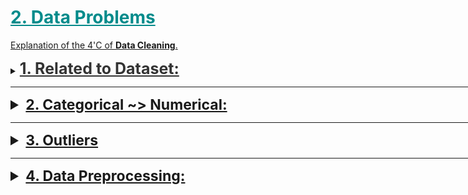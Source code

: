 <h1 style='color:darkcyan;text-decoration:underline'>2. Data Problems</h1>


<div style='width:1000px;margin:auto'>

<p><a href="file:///media/mosaab/Volume/Personal/Development/Courses%20Docs/Data%20Science/0_%20A%20Data%20Science%20Framework%20to%20achieve%2099%20Accuracy/a-data-science-framework-to-achieve-99-accuracy.html#3.21-The-4-C's-of-Data-Cleaning:-Correcting,-Completing,-Creating,-and-Converting">Explanation of the 4'C of <b>Data Cleaning</b>.</a> </p>
 
 
<details><summary><span style='color:#333;font-size:25px;font-weight:bold;text-decoration:underline'>1. Related to Dataset:</span></summary>
<p>
<details><summary><b>1. Imbalanced Data set:</b></summary>
<p>
<ul>
<li><p><a href="file:///media/mosaab/Volume/Personal/Development/Courses%20Docs/Applied%20ML%20Course/0_Code/11_Classification%20Algorithms%20in%20Real-World%20problems/1_Dealing%20with%20Imbalanced%20Datasets.html"><span style='color:#333333'><b>1. Imbalanced Data set:</b></span></a> </p></li>
<li><p><a href="https://imbalanced-learn.org/en/stable/over_sampling.html"><span style='color:#333333'><b>2. Another way</b> (better)</span></a> </p></li>
</ul>
</p>
</details><details><summary><b>2. Large Dataset:</b></summary>
<p>
<details><summary>Using <b>Chunksize</b> in pd.read_csv()</summary>
<p>
~~~python
df = pd.read_csv('/kaggle/input/train.csv', chunksize=1000)
~~~
</p>
</details>
<details><summary>From<b>CSV</b> To <b>HDF5</b></summary>
<p>
<ul>
<li><a href="https://stackoverflow.com/questions/27203161/convert-large-csv-to-hdf5"><b>After reading csv</b></a> </li>
<li><a href="file:///media/mosaab/Volume/Personal/Development/Courses%20Docs/Kaggle's%20Notebooks/7_From%20Large%20CSV%20to%20small%20HDF5/__notebook__.html"><b>When we can't read the csv</b></a> </li>
</ul>
</p>
</details>
<details><summary>From<b>CSV</b> To <b>npz</b></summary>
<p>
<ul>
<li><a href="https://docs.scipy.org/doc/numpy/reference/generated/numpy.savez_compressed.html#numpy.savez_compressed"><b>np.savez_compressed</b></a> </li>
</ul>
</p>
</details>

<details><summary>From<b>CSV</b> To <b>pyarray</b></summary>
<p>
<ul>
<li><a href="https://github.com/Far0n/kaggletils/blob/7819a26973a25990f479e7b7f01f40de31a64b34/kaggletils/utils/data.py#L20"><b>Credits [Github]</b></a> </li>
</ul>
~~~python
def csv_to_pyarray(csv_in, file_out=None, array_name=None, enquote_elements=True, header=None, wrap=50):
    csv_filename, csv_file_extension = os.path.splitext(csv_in)
    csv_basename = ntpath.basename(csv_in).replace(csv_file_extension, '')
    file_out = file_out or csv_in.replace(csv_file_extension, '.py')
    array_name = array_name or csv_basename

    data = np.array(pd.read_csv(csv_in, header=header)).ravel()
    pyarray = '{0} = ['.format(array_name)
    length = 0
    for i, x in enumerate(data):
        length += len(str(x))
        if length > wrap:
            pyarray = "{0}{1}".format(pyarray, '\n')
            length = 0
        pyarray = "{0}'{1}', ".format(pyarray, x) if enquote_elements else "{0}{1}, ".format(pyarray, x)

    pyarray = '{0}]'.format(pyarray.rstrip()[:-1])
    with open(file_out, "w") as text_file:
        text_file.write("{0}".format(pyarray))
~~~
</p>
</details>

<details><summary><b>Reduced size of dataset</b></summary>
<p>
~~~python
from tqdm import tqdm_notebook

def reduce_mem_usage(df):
    start_mem = df.memory_usage().sum() / 1024<b>3
    print('~> Memory usage of dataframe is {:.3f} GB'.format(start_mem))

    for col in tqdm_notebook(df.columns):
        col_type = df[col].dtype
        if col_type != object:
                c_min = df[col].min()
                c_max = df[col].max()
                if str(col_type)[:3] == 'int':
                    if c_min > np.iinfo(np.int8).min and c_max < np.iinfo(np.int8).max:
                        df[col] = df[col].astype(np.int8)
                    elif c_min > np.iinfo(np.uint8).min and c_max < np.iinfo(np.uint8).max:
                        df[col] = df[col].astype(np.uint8)
                    elif c_min > np.iinfo(np.int16).min and c_max < np.iinfo(np.int16).max:
                        df[col] = df[col].astype(np.int16)
                    elif c_min > np.iinfo(np.uint16).min and c_max < np.iinfo(np.uint16).max:
                        df[col] = df[col].astype(np.uint16)
                    elif c_min > np.iinfo(np.int32).min and c_max < np.iinfo(np.int32).max:
                        df[col] = df[col].astype(np.int32)
                    elif c_min > np.iinfo(np.uint32).min and c_max < np.iinfo(np.uint32).max:
                        df[col] = df[col].astype(np.uint32)                    
                    elif c_min > np.iinfo(np.int64).min and c_max < np.iinfo(np.int64).max:
                        df[col] = df[col].astype(np.int64)
                    elif c_min > np.iinfo(np.uint64).min and c_max < np.iinfo(np.uint64).max:
                        df[col] = df[col].astype(np.uint64)
                else:
                    if c_min > np.finfo(np.float16).min and c_max < np.finfo(np.float16).max:
                        df[col] = df[col].astype(np.float16)
                    elif c_min > np.finfo(np.float32).min and c_max < np.finfo(np.float32).max:
                        df[col] = df[col].astype(np.float32)
                    else:
                        df[col] = df[col].astype(np.float64)
        ## Comment this if you have NaN value in this column.
        # else:
            # df[col] = df[col].astype('category')

    end_mem = df.memory_usage().sum() / 1024<b>3
    print('~> Memory usage after optimization is: {:.3f} GB'.format(end_mem))
    print('~> Decreased by {:.1f}%'.format(100 * (start_mem - end_mem) / start_mem))
    print('---'*20)
    return df
~~~
</p>
</details>
</p>
</details>
</p>
</details>

<hr>

<details><summary style='font-size:23px;text-decoration:underline'><b>2. Categorical ~> Numerical:</b></summary>
<p>

<details><summary> <b>1. Response Coding</b> </summary>
<p>
~~~python
## Note: Modify [X_train] to fit your code
## NOTE: Modify the dataframe at the end.
def ResponseCoding(train_df, feature, target, alpha=10):
    feature_count = train_df[feature].value_counts()
    n_classes     = train_df[target].nunique()
    feature_dict  = dict()

    # Compute the Response Coding / Mean Replacement.
    for i, denominator in feature_count.items():
        vec = []
        for k in range(0, n_classes):
            nominator         = len(train_df.loc[(train_df[target]==k) & (train_df[feature]==i)])
            laplace_smoothing = (nominator + alpha)/(denominator+(n_classes*alpha))
            vec.append(laplace_smoothing)
        feature_dict[i] = vec
    return feature_dict, feature_count, n_classes


def assignResponseCoding(df, col_id, feature, feature_dict, feature_count, n_classes):
    feature_final = [[] for i in range(n_classes)]
    for idx, row in df.iterrows():
        for i in range(n_classes):
            if row[feature] in dict(feature_count).keys():
                feature_final[i].append(feature_dict[row[feature]][i])
            else:
                feature_final[i].append(1/n_classes)

    return pd.DataFrame({str(col_id): df[col_id],
                         str(feature)+'_responseCoding_0': feature_final[0],
                         str(feature)+'_responseCoding_1': feature_final[1]})
~~~
~~~python
def add_df(df, df_encoding):
    return df.merge(df_encoding, on='id', how='left')
~~~
~~~python
## Response Coding for [Train] & [Test] dataset
# Note: Specify the features here below to be encoded.
features = ['nom_5', 'nom_6', 'nom_7', 'nom_8', 'nom_9']
nom_responseCoding_train = pd.DataFrame({'id': train.id})
nom_responseCoding_test = pd.DataFrame({'id': test.id})

for col in features:
    print(f'~> ResponseCoding for {bg(col+str("..."), "s", "green")}')
    feature_dict, feature_count, n_classes = ResponseCoding(train, 'nom_5', 'target')
   
    print(f'- Assigning {bg("Train", "s")}')
    temp_train = assignResponseCoding(train, 'id', col, feature_dict, feature_count, n_classes)
    nom_responseCoding_train = add_df(nom_responseCoding_train, temp_train)
    
    print(f'- Assigning {bg("Test", "s")}')
    temp_test = assignResponseCoding(test, 'id', col, feature_dict, feature_count, n_classes)
    nom_responseCoding_test = add_df(nom_responseCoding_test, temp_test)
~~~
</p>
</details>

<details><summary><b>2.1 One-Hot Encoding (Nominal)</b> </summary>
<p>
~~~

from sklearn.preprocessing import LabelEncoder
le = LabelEncoder()
for col in df_copy.columns:
    df_copy[col] = le.fit_transform(df_copy[col])
~~~ 
</p>
</details>


<details><summary><b>2.2 One-Hot Encoding (Ordinal)</b></summary>
<p style="margin: 0">
<p><a href="https://www.kaggle.com/jemseow/machine-learning-to-predict-app-ratings">See <b>Code</b> in Kaggle</a> </p>

~~~python
#Cleaning of content rating classification
RatingL = df['Content Rating'].unique()
RatingDict = {}

for i in range(len(RatingL)):
    RatingDict[RatingL[i]] = i
   
df['Content Rating'] = df['Content Rating'].map(RatingDict).astype(int)
~~~
</p>
</details>



<details><summary><b>2.3 Dummy</b> Variables</summary>
<p style="margin: 0">
<p><a href="file:///media/mosaab/Volume/Personal/Development/Courses%20Docs/Data%20Science/11_Decision%20Tree,%20Random%20Forest/2_Decision%20Trees%20and%20Random%20Forest%20Project-Mosaab.html#Get-Dummy-Variable">Dummy Variable in Action</a> </p>

~~~python
# Always remove one column of the dummy variables.
cat_feats = ['Categorical Column name']

final_data = pd.get_dummies(whole_dataset, columns=cat_feats, drop_first=True)
~~~

~~~python
# Select all the categorical variables then get the dummy variables out of them
cat_vars = df.select_dtypes(include=['object']).copy().columns
for var in cat_vars:
	# For each cat add dummy var, drop original column
	df = pd.concat([df.drop(var, axis=1), pd.get_dummies(df[var], prefix=var, prefix_sep='_', drop_first=True, dummy_na=dummy_na)], axis=1)
~~~

<h4>We can make the dummy variables sparse in order to make it fit into memory, then convert it back to form which suitable for models to handle.</h4>
<h4>Note: (.sparse.to_coo().tocsr()) is responsible to make it suitable for models to handle.</h4>
~~~python
X_comb_onehot = pd.get_dummies(pd.concat([X_train, X_test]), sparse=True, columns=X_train.columns)
X_train_sparse = X_comb_onehot.loc[y_train.index].sparse.to_coo().tocsr()
X_test_sparse = X_comb_onehot.drop(index=y_train.index).sparse.to_coo().tocsr()

lr_params = dict(solver="lbfgs", C=0.2, max_iter=5000, random_state=0)
models = [LogisticRegression(**lr_params).fit(X_train_sparse[t], y_train[t])
          for t, _ in KFold(5, random_state=0).split(X_train_sparse)]
~~~
</p>
</details>

<details><summary>From <b>One-Hot Encoding</b> To <b>Ordinal</b></summary>
<p>
~~~
ind['inst'] = np.argmax(np.array(ind[[c for c in ind if c.startswith('instl')]]), axis = 1)
~~~ 
</p>
</details>

<details><summary><b>3. Label Encoder</b></summary>
<p style="margin: 0">
~~~python
df[col] = df[col].factorize()[0]
~~~
~~~python
# Create a label encoder object
le = LabelEncoder()
le_count = 0

# Iterate through the columns
for col in app_train:
    if app_train[col].dtype == 'object':
        # If 2 or fewer unique categories
        if len(list(app_train[col].unique())) <= 2:
            # Train on the training data
            le.fit(app_train[col])
            # Transform both training and testing data
            app_train[col] = le.transform(app_train[col])
            app_test[col] = le.transform(app_test[col])
            
            # Keep track of how many columns were label encoded
            le_count += 1
            
print('%d columns were label encoded.' % le_count)
~~~
<h4> 2. A Better Version</h4>
~~~python
from tqdm import tqdm_notebook

cat_columns = [col for col in train.columns if col not in ['id', 'target', 'dataset_type']]
for col in tqdm_notebook(cat_columns):
    le = LabelEncoder()
    le.fit(list(train[col].astype(str).values) + list(test[col].astype(str).values))
    train[col] = le.transform(list(train[col].astype(str).values))
    test[col] = le.transform(list(test[col].astype(str).values))   
~~~
</p>
</details>

<details><summary> <b>4. Thermometer Encoding [Ordinal]</b></summary>
<p>
<p><a href="https://www.kaggle.com/superant/oh-my-cat"><b>Credits</b></a> </p>
<h4>Note:</h4>
<p class='alert alert-info'>&nbsp;&nbsp;&nbsp;&nbsp;You can encode ordinal data using the thermometer trick. If there are 𝑁 possible values for the variable, then you map each value to a 𝑁-vector, where you put a 1 in the position that matches the value of the variable and all subsequent position.
<br><br>
&nbsp;&nbsp;&nbsp;&nbsp;For instance: first place ↦(1,1,1), second place ↦(0,1,1), third place ↦(0,0,1).</p>

<h4>1. Build the Class.</h4>
~~~python
from sklearn.base import TransformerMixin
from itertools import repeat
import scipy


class ThermometerEncoder(TransformerMixin):
    """
    Assumes all values are known at fit
    """
    def __init__(self, sort_key=None):
        self.sort_key = sort_key
        self.value_map_ = None
    
    def fit(self, X, y=None):
        self.value_map_ = {val: i for i, val in enumerate(sorted(X.unique(), key=self.sort_key))}
        return self
    
    def transform(self, X, y=None):
        values = X.map(self.value_map_)
        
        possible_values = sorted(self.value_map_.values())
        
        idx1 = []
        idx2 = []
        
        all_indices = np.arange(len(X))
        
        for idx, val in enumerate(possible_values[:-1]):
            new_idxs = all_indices[values > val]
            idx1.extend(new_idxs)
            idx2.extend(repeat(idx, len(new_idxs)))
            
        result = scipy.sparse.coo_matrix(([1] * len(idx1), (idx1, idx2)), shape=(len(X), len(possible_values)), dtype="int8")
            
        return result
~~~

<h4>2. How to use</h4>
~~~python
thermos=[]
for col in ["ord_1", "ord_2", "ord_3", "ord_4", "ord_5a", "day", "month"]:
    if col=="ord_1":
        sort_key=['Novice', 'Contributor', 'Expert', 'Master', 'Grandmaster'].index
    elif col=="ord_2":
        sort_key=['Freezing', 'Cold', 'Warm', 'Hot', 'Boiling Hot', 'Lava Hot'].index
    elif col in ["ord_3", "ord_4", "ord_5a"]:
        sort_key=str
    elif col in ["day", "month"]:
        sort_key=int
    else:
        raise ValueError(col)
    
    enc=ThermometerEncoder(sort_key=sort_key)
    thermos.append(enc.fit_transform(X[col]))
~~~

~~~python
# convert all coo_matrix to csr matrix in order to make the models be able to train
ohc=scipy.sparse.hstack([ohc1] + thermos).tocsr()
~~~

<h4>3. Another trial: Returns dataframe</h4>
<p><a href="https://stackoverflow.com/questions/49080613/numpy-thermometer-encoding/49081131#49081131"><b>Credits</b></a> </p>
~~~python
def ThemometerEncoder(df, ord_cols):
    enc_cols = []
    df_enc   = pd.DataFrame()

    for col in tqdm(ord_cols):
        enc_cols = []

        # Thermometer Encoder Step ~> 5 == [1, 1, 1, 1, 1, 0, 0, 0]
        result = ((sorted(df[col].unique()) < np.array(df[col])\
                               .reshape(-1, 1))\
                               .astype('int8'))

        for val in sorted(df[col].unique()):
            enc_cols.append(f'thermo_{col}_{val}')

        df_enc = pd.concat([df_enc, 
                            pd.DataFrame(result, columns=enc_cols)],
                            axis=1)
    return df_enc
~~~
</p>
</details>

<details><summary> <b>5. Feature Hashing</b></summary>
<p>
<h4> Using FeatureHasher (Multiple Columns)</h4>
~~~python
from sklearn.feature_extraction import FeatureHasher

X_train_hash=X.copy()
for c in X.columns:
    X_train_hash[c]=X[c].astype('str')
    
hashing=FeatureHasher(input_type='string')
train=hashing.transform(X_train_hash.values)

print('train data set has got {} rows and {} columns'.format(train.shape[0],train.shape[1]))
<h4><h4># Result <h4><h4><h4>
train data set has got 300000 rows and 1048576 columns
~~~

<h4> Using Hash Function (One Column)</h4>
~~~python
for col in high_card_feats:
    enc_nom_1 = train[col].value_counts(normalize=True)
    train[f'freq_{col}'] = train[col].apply(lambda x: enc_nom_1[x])
~~~
</p>
</details>


<details><summary> <b>6. Encoding with dataset statistics</b></summary>
<p>
~~~python
## The easiest way to do it is replace every category with the number of times that we saw it in the dataset. 

X_train_stat=X.copy()
for c in X_train_stat.columns:
    if(X_train_stat[c].dtype=='object'):
        X_train_stat[c]=X_train_stat[c].astype('category')
        counts=X_train_stat[c].value_counts()
        counts=counts.sort_index()
        counts=counts.fillna(0)
        counts += np.random.rand(len(counts))/1000
        X_train_stat[c].cat.categories=counts
~~~
</p>
</details>


<details><summary> <b>7. Encoding Cyclic Features (Day, Month, ...)</b></summary>
<p>
~~~python
X_train_cyclic=X.copy()
columns=['day','month']
for col in columns:
    X_train_cyclic[col+'_sin']=np.sin((2*np.pi*X_train_cyclic[col])/max(X_train_cyclic[col]))
    X_train_cyclic[col+'_cos']=np.cos((2*np.pi*X_train_cyclic[col])/max(X_train_cyclic[col]))
X_train_cyclic=X_train_cyclic.drop(columns,axis=1)
~~~
</p>
</details>

<details><summary> <b>8. Target</b> Encoding</summary>
<p>
<ul>
<li><p><a href="file:///media/mosaab/Volume/Personal/Development/Courses%20Docs/How%20to%20win%20a%20Data%20Science%20Competition/Week%203/mean_encoding_week_3.html#Mean-encodings-without-regularization"><b>1. Mean Encoding Without Regularization</b></a> </p></li>

<li><p><a href="file:///media/mosaab/Volume/Personal/Development/Courses%20Docs/How%20to%20win%20a%20Data%20Science%20Competition/Week%203/mean_encoding_week_3.html#1.-KFold-scheme"><b>2. Using KFold Scheme</b></a> </p></li>

<li><p><a href="file:///media/mosaab/Volume/Personal/Development/Courses%20Docs/How%20to%20win%20a%20Data%20Science%20Competition/Week%203/mean_encoding_week_3.html#2.-Leave-one-out-scheme"><b>3. Leave-One-Out Scheme</b></a> </p></li>

<li><p><a href="file:///media/mosaab/Volume/Personal/Development/Courses%20Docs/How%20to%20win%20a%20Data%20Science%20Competition/Week%203/mean_encoding_week_3.html#3.-Smoothing"><b>4. With Smoothing</b></a> </p></li>

<li><p><p><a href="file:///media/mosaab/Volume/Personal/Development/Courses%20Docs/How%20to%20win%20a%20Data%20Science%20Competition/Week%203/mean_encoding_week_3.html#4.-Expanding-mean-scheme"><b>5. Expanding Mean Scheme</b></a> </p></p></li>
</ul>

<details><summary> <b>8.1 Target Encoding (similar to Response Coding)</b></summary>
<p>
<blockquote>
  <p><b>NOTE</b>: Target-based encoding is numerization of categorical variables via target. In this method, we replace the categorical variable with just one new numerical variable and replace each category of the categorical variable with its corresponding probability of the target (if categorical) or average of the target (if numerical). The main drawbacks of this method are its dependency to the distribution of the target, and its lower predictability power compare to the binary encoding method.</p>
</blockquote>
~~~python
X_target=df_train.copy()
X_target['day']=X_target['day'].astype('object')
X_target['month']=X_target['month'].astype('object')
for col in X_target.columns:
    if (X_target[col].dtype=='object'):
        target= dict ( X_target.groupby(col)['target'].agg('sum')/X_target.groupby(col)['target'].agg('count'))
        X_target[col]=X_target[col].replace(target).values
~~~

<h4>2. Another way of doing so</h4>
~~~python
'''
     Differently to `.target.mean()` function `transform` 
   will return a dataframe with an index like in `all_data`.
   Basically this single line of code is equivalent to the first two lines from of Method 1.
'''
all_data['item_target_enc'] = all_data.groupby('item_id')['target'].transform('mean')
~~~
</p>
</details>

</p>
</details>

<details><summary> <b>8.2 Target Encoding with smoothing</b></summary>
<p>

<p><a href="https://www.kaggle.com/delafields/a-thorough-guide-on-categorical-feature-encoding"><b>Credits</b></a> </p>
~~~python
def encode_target_smooth(data, target, categ_variables, smooth):
    """    
    Apply target encoding with smoothing.
    
    Parameters
    ----------
    data: pd.DataFrame
    target: str, dependent variable
    categ_variables: list of str, variables to encode
    smooth: int, number of observations to weigh global average with
    
    Returns
    --------
    encoded_dataset: pd.DataFrame
    code_map: dict, mapping to be used on validation/test datasets 
    defaul_map: dict, mapping to replace previously unseen values with
    """
    train_target = data.copy()
    code_map = dict()    # stores mapping between original and encoded values
    default_map = dict() # stores global average of each variable
    
    for col in categ_variables:
        prior = data[target].mean()
        n = data.groupby(col).size()
        mu = data.groupby(col)[target].mean()
        mu_smoothed = (n * mu + smooth + prior) / (n + smooth)
        
        train_target.loc[:, col] = train_target[col].map(mu_smoothed)
        code_map[col] = mu_smoothed
        default_map[col] = prior
    return train_target, code_map, default_map
~~~

~~~python
# additive smoothing
train_target_smooth, target_map, default_map = encode_target_smooth(df_train, 'target', hc_nom_columns, 500)
test_target_smooth = df_train.copy()
for col in hc_nom_columns:
    encoded_col = test_target_smooth[col].map(target_map[col])
    mean_encoded = pd.DataFrame({f'{col}_mean_enc': encoded_col})
    df_train = pd.concat([df_train, mean_encoded], axis=1)
    
df_train.filter(regex='nom_[5-9]_mean_enc').head()
~~~
</p>
</details>

<details><summary><b>10. Encoding [Ordinal] Features</b></summary>
<p>

~~~python
# Importing categorical options of pandas
from pandas.api.types import CategoricalDtype 

# seting the orders of our ordinal features
ord_1 = CategoricalDtype(categories=['Novice', 'Contributor','Expert', 
                                     'Master', 'Grandmaster'], ordered=True)
ord_2 = CategoricalDtype(categories=['Freezing', 'Cold', 'Warm', 'Hot',
                                     'Boiling Hot', 'Lava Hot'], ordered=True)
ord_3 = CategoricalDtype(categories=['a', 'b', 'c', 'd', 'e', 'f', 'g',
                                     'h', 'i', 'j', 'k', 'l', 'm', 'n', 'o'], ordered=True)
ord_4 = CategoricalDtype(categories=['A', 'B', 'C', 'D', 'E', 'F', 'G', 'H', 'I',
                                     'J', 'K', 'L', 'M', 'N', 'O', 'P', 'Q', 'R',
                                     'S', 'T', 'U', 'V', 'W', 'X', 'Y', 'Z'], ordered=True)
~~~

~~~python
# Transforming ordinal Features
df_train.ord_1 = df_train.ord_1.astype(ord_1)
df_train.ord_2 = df_train.ord_2.astype(ord_2)
df_train.ord_3 = df_train.ord_3.astype(ord_3)
df_train.ord_4 = df_train.ord_4.astype(ord_4)

# test dataset
df_test.ord_1 = df_test.ord_1.astype(ord_1)
df_test.ord_2 = df_test.ord_2.astype(ord_2)
df_test.ord_3 = df_test.ord_3.astype(ord_3)
df_test.ord_4 = df_test.ord_4.astype(ord_4)
~~~
</p>
</details>

<details><summary><b>11. Encoding</b> using <b>ASCII Code</b> (Ordinal Features)</summary>
<p>

~~~python
### Credit of this features to: 
## https://www.kaggle.com/gogo827jz/catboost-baseline-with-feature-importance

import string

# Then encode 'ord_5' using ACSII values

# Option 1: Add up the indices of two letters in string.ascii_letters
df_train['ord_5_oe_add'] = df_train['ord_5'].apply(lambda x:sum([(string.ascii_letters.find(letter)+1) for letter in x]))
df_test['ord_5_oe_add'] = df_test['ord_5'].apply(lambda x:sum([(string.ascii_letters.find(letter)+1) for letter in x]))

# Option 2: Join the indices of two letters in string.ascii_letters
df_train['ord_5_oe_join'] = df_train['ord_5'].apply(lambda x:float(''.join(str(string.ascii_letters.find(letter)+1) for letter in x)))
df_test['ord_5_oe_join'] = df_test['ord_5'].apply(lambda x:float(''.join(str(string.ascii_letters.find(letter)+1) for letter in x)))

# Option 3: Split 'ord_5' into two new columns using the indices of two letters in string.ascii_letters, separately
df_train['ord_5_oe1'] = df_train['ord_5'].apply(lambda x:(string.ascii_letters.find(x[0])+1))
df_test['ord_5_oe1'] = df_test['ord_5'].apply(lambda x:(string.ascii_letters.find(x[0])+1))

df_train['ord_5_oe2'] = df_train['ord_5'].apply(lambda x:(string.ascii_letters.find(x[1])+1))
df_test['ord_5_oe2'] = df_test['ord_5'].apply(lambda x:(string.ascii_letters.find(x[1])+1))

for col in ['ord_5_oe1', 'ord_5_oe2', 'ord_5_oe_add', 'ord_5_oe_join']:
    df_train[col]= df_train[col].astype('float64')
    df_test[col]= df_test[col].astype('float64')
~~~

~~~python
train[['ord_5', 'ord_5_oe_add', 'ord_5_oe_join', 'ord_5_oe1', 'ord_5_oe2']].head()
~~~
</p>
</details>

<details><summary> <b>12. Frequency Encoding</b></summary>
<p>
~~~python
for col in high_card_feats:
    enc_nom_1 = train[col].value_counts(normalize=True)
    train[f'freq_{col}'] = train[col].apply(lambda x: enc_nom_1[x])
~~~
~~~python
encoding  = df.groupby(col).size()
encoding /= len(df)
df[col]      = df[col].map(encoding)
~~~
</p>
</details>

<details><summary><b>13. Encoding Librariy</b></summary>
<p>
~~~python
from category_encoders.ordinal import OrdinalEncoder
from category_encoders.woe import WOEEncoder
from category_encoders.target_encoder import TargetEncoder
from category_encoders.sum_coding import SumEncoder
from category_encoders.m_estimate import MEstimateEncoder
from category_encoders.backward_difference import BackwardDifferenceEncoder
from category_encoders.leave_one_out import LeaveOneOutEncoder
from category_encoders.helmert import HelmertEncoder
from category_encoders.cat_boost import CatBoostEncoder
from category_encoders.james_stein import JamesSteinEncoder
from category_encoders.one_hot import OneHotEncoder
~~~
</p>
</details>


</p>
</details>

<hr>

<details><summary style='font-size:23px;text-decoration:underline'><b>3. Outliers</b></summary>
<p>

<p><a href="https://scikit-learn.org/stable/modules/generated/sklearn.neighbors.LocalOutlierFactor.html">1. Local Outlier Factor</a></p>

<details><summary><b>Winsorization</b></summary>
<p>
~~~python
UPPERBOUND, LOWERBOUND = np.percentile(x, [1, 99])
y = np.clip(x, UPPERBOUND, LOWERBOUND)
pd.Series(y).hist(bins=30);
~~~
</p>
</details>

</p>
</details>


<hr>

<details><summary style='font-size:23px;text-decoration:underline'><b>4. Data Preprocessing:</b></summary>
<p>
 <b>NOTE:</b> Review <b>Numeric Features</b> from how to win kaggle competition course.
<details><summary><b>1. Normalization</b></summary>
<p>
~~~python
sklearn.preprocessing.MinMaxScaler
~~~
</p>
</details>

 
<details><summary><b>2. Standardization</b></summary>
<p>
~~~python
sklearn.preprocessing.StandardScaler
~~~
</p>
</details>

 
<details><summary><b>3. Rank</b></summary>
<p>
~~~python
scipy.stats.rankdata
~~~
</p>
</details>

 
<details><summary><b>1. Logrithmic & Square Root</b></summary>
<p>
~~~python
np.log(1+x)

np.sqrt(1+x)
~~~
</p>
</details>



</p>
</details>

<hr>

<details><summary style='font-size:23px;text-decoration:underline'><b>5. Missing Values</b></summary>
<p>

<details><summary><b>Table contains # of Missing values & its percentage</b></summary>
<p>
~~~python
# Function to calculate missing values by column# Funct 
def missing_values_table(df):
    # total missing values
    mis_val = df.isnull().sum()
    
    # Percentage of missing values
    mis_val_percent = 100 * df.isnull().sum() / len(df)
    
    # Make a table with results
    mis_val_table_ren_columns = pd.concat([mis_val, mis_val_percent], axis=1, keys=['Missing Values', 'Percent'])
    
    # Rename the columns
    # mis_val_table_ren_columns.rename(columns={0:'Missing Values', 1:'Percent'}, inplace=1)
    
    # Sort the table based on the percentage of missing data
    mis_val_table_ren_columns = mis_val_table_ren_columns[mis_val_table_ren_columns.iloc[:, 1] != 0].sort_values(by=['Percent'], ascending=0).round(1)
    
    # Print some summary information
    print('Your selected dataframe has '+str(df.shape[1])+' Columns.\nThere are '+str(mis_val_table_ren_columns.shape[0])+' Columns that have missing values.')
    
    # Reutrn the dataframe with missing information
    return mis_val_table_ren_columns
        
# Missing values statistics
missing_values = missing_values_table(app_train)
missing_values.head(20)
~~~
</p>
</details>
<details><summary><b>Finding</b> NaN values</summary>
<p>1) <a href="file:///media/mosaab/Volume/Personal/Development/Courses%20Docs/Data%20Science/9_Logistic%20Regression/1_Titanic-Logistic%20Regression.html#Missing-Data">See the <b>Result</b>.</a></p>
<p style="margin: 0">
~~~python
df.isnull().sum()
~~~
~~~python
plt.figure(figsize=(12, 8))
sns.heatmap(train.isnull(), cmap='viridis', yticklabels=False, cbar=False)
~~~
</p>
</details>

<details><summary><b>Fill out</b> the *missing* data</summary>
<p style="margin: 0">
<p><a href="file:///media/mosaab/Volume/Personal/Development/Courses%20Docs/Data%20Science/10_%20K-Nearest%20Neighbors%20/1_step-by-step-diabetes-classification-knn-detailed.html#Skewness">Explanation for when to choose <b>Mean</b>, <b>Median</b>, or <b>Mode</b> to fill out the missing data.</a></p>
~~~python
data['Column Name'].fillna('Text to FIll', inplace=True)

# Replace values (here: from -1 to NaN)
data.Column_name.replace(-1, None, inplace=True)
~~~
</p>
</details>

<details><summary><b>Drop</b> the *missing* data <b>(skewness)</b></summary>
<p style="margin: 0">

~~~python
# Remove all the rows that contain any number of missing values
data.dropna(axis=0)

# Remove all the columns that contain any number of missing values
data.dropna(axis=1)

# Remove ONLY the rows that each cell in it has no value
data.dropna(how='all', axis=0)

# Drop ONLY the rows with missing values in column 3 or column 1
# Note: The default for `how` is `any`.
data.dropna(how='any', subset=['column 3', 'column 1'], axis=0)
~~~
</p>
</details>

<details><summary><b>Remove</b> missing values with <b>Threshold</b></summary>
<p style="margin: 0">
~~~python
def remove_missing_columns(train, test, threshold = 90):
    # Calculate missing stats for train and test (remember to calculate a percent!)
    train_miss = pd.DataFrame(train.isnull().sum())
    train_miss['percent'] = 100 * train_miss[0] / len(train)
    
    test_miss = pd.DataFrame(test.isnull().sum())
    test_miss['percent'] = 100 * test_miss[0] / len(test)
    
    # list of missing columns for train and test
    missing_train_columns = list(train_miss.index[train_miss['percent'] > threshold])
    missing_test_columns = list(test_miss.index[test_miss['percent'] > threshold])
    
    # Combine the two lists together
    missing_columns = list(set(missing_train_columns + missing_test_columns))
    
    # Print information
    print('There are %d columns with greater than %d%% missing values.' % (len(missing_columns), threshold))
    
    # Drop the missing columns and return
    train = train.drop(columns = missing_columns)
    test = test.drop(columns = missing_columns)
    
    return train, test
~~~
</p>
</details>

<details><summary><b>Add</b> a column containing the number of <b>NaN</b>s for a specific column</summary>
<p style="margin: 0">
~~~python
# NOTE: It treats NaN like a categorical variable, so it creates a column for it.
dummy_cols_df = pd.get_dummies(df['col 1'], dummy_na=True)
~~~
</p>
</details>

<details><summary><b>Sklearn Imputer</b> </summary>
<p style="margin: 0">
~~~python
# Make a new dataframe for polynomial features
poly_features = app_train[['EXT_SOURCE_1', 'EXT_SOURCE_2', 'EXT_SOURCE_3', 'DAYS_BIRTH', 'TARGET']]
poly_features_test = app_test[['EXT_SOURCE_1', 'EXT_SOURCE_2', 'EXT_SOURCE_3', 'DAYS_BIRTH']]

# imputer for handling missing values
from sklearn.preprocessing import Imputer
imputer = Imputer(strategy = 'median')

poly_target = poly_features['TARGET']

poly_features = poly_features.drop(columns = ['TARGET'])

# Need to impute missing values
poly_features = imputer.fit_transform(poly_features)
poly_features_test = imputer.transform(poly_features_test)
~~~
</p>
</details>

</p>
</details>

<hr>

<details><summary style='font-size:23px;text-decoration:underline'><b>6. Multi-Collinearity</b></summary>
<p>

 <details><summary><b>1. Using Variance Inflation Fator</b></summary>
<p><a href="file:///media/mosaab/Volume/Courses/Computer%20Science/Advanced/Machine%20Learning/Udacity/Udacity%20-%20Data%20Scientist%20Nanodegree%20nd025%20v1.0.0/Part%2012-Module%2001-Lesson%2015_Multiple%20Linear%20Regression/17.%20Screencast%20Multicollinearity%20%20VIFs.html">See the <b>video</b></a> </p>
<p>
~~~python
from patsy import dmatrices
from statsmodels.stats.outliers_influence import variance_inflation_factor

def vif(df, target):
    df = df._get_numeric_data() #drop non-numeric cols
    cols = list(df.columns[:30])
    cols.remove(target)
    features = "+".join(cols)
    
    y, X = dmatrices(str(target)+'~'+str(features), df, return_type='dataframe')
    
    vif_df = pd.DataFrame()
    vif_df['Feature']    = X.columns
    vif_df['VIF Factor'] = [variance_inflation_factor(X.values, i) for i in range(X.shape[1])]
    
    return vif_df.round(3).sort_values(by=['VIF Factor'], ascending=False)
~~~
</p>
</details>

 <details><summary><b>2. Using Correlation matrix (pearson)</b></summary>
<p>

 <details><summary><b>2.1 Pearson Correlation</b></summary>
<p>

<p><a href="file:///media/mosaab/Volume/Personal/Development/Courses%20Docs/Kaggle's%20Notebooks/3_Home%20Credit%20Loans/1_Start%20Here:%20A%20Gentle%20Introduction.html#Exterior-Sources">See <b>Notebook</b></a> </p>

~~~python
plt.figure(figsize = (8, 6))

# Heatmap of correlations
sns.heatmap(data_train.corr(), cmap = plt.cm.RdYlBu_r, vmin = -0.25, annot = True, vmax = 0.6, fmt='d')
plt.title('Correlation Heatmap');
~~~

~~~python
# Calculate all correlations in dataframe
corrs = abs(train.corr())
corrs = corrs.sort_values('TARGET', ascending = False)

# Ten most positive correlations
pd.DataFrame(corrs['TARGET'].head(10))
~~~

~~~python
## Remove the colinear variables ###
# Set the threshold
threshold = 0.8

# Empty dictionary to hold correlated variables
above_threshold_vars = {}

# For each column, record the variables that are above the threshold
for col in corrs:
    above_threshold_vars[col] = list(corrs.index[corrs[col] > threshold])

# Track columns to remove and columns already examined
cols_to_remove = []
cols_seen = []
cols_to_remove_pair = []

# Iterate through columns and correlated columns
for key, value in above_threshold_vars.items():
    # Keep track of columns already examined
    cols_seen.append(key)
    for x in value:
        if x == key:
            next
        else:
            # Only want to remove one in a pair
            if x not in cols_seen:
                cols_to_remove.append(x)
                cols_to_remove_pair.append(key)
            
cols_to_remove = list(set(cols_to_remove))
print('Number of columns to remove: ', len(cols_to_remove))

# remove the variables
train_corrs_removed = train.drop(columns = cols_to_remove)
test_corrs_removed = test.drop(columns = cols_to_remove)

print('Training Corrs Removed Shape: ', train_corrs_removed.shape)
print('Testing Corrs Removed Shape: ', test_corrs_removed.shape)
~~~
</p>
</details>

 <details><summary><b>2.2 Spearman Correlation</b></summary>
<p>
<p><a href="file:///media/mosaab/Volume/Personal/Development/Courses%20Docs/Kaggle's%20Notebooks/5_Cargo%20Rican%20HouseHold/1_Costa%20Rican%20Household%20Poverty%20Level%20Prediction.html"><b>Notebook</b></a> </p>

<h4> 1. Compute Spearman & P-value</h4>
~~~python
import warnings
warnings.filterwarnings('ignore', category = RuntimeWarning)

feats = []
scorr = []
pvalues = []

# Iterate through each column
for c in heads:
    # Only valid for numbers
    if heads[c].dtype != 'object':
        feats.append(c)
        
        # Calculate spearman correlation
        scorr.append(spearmanr(train_heads[c], train_heads['Target']).correlation)
        pvalues.append(spearmanr(train_heads[c], train_heads['Target']).pvalue)

scorrs = pd.DataFrame({'feature': feats, 'scorr': scorr, 'pvalue': pvalues}).sort_values('scorr')

print('Most negative Spearman correlations:')
print(scorrs.head())
print('\nMost positive Spearman correlations:')
print(scorrs.dropna().tail())
~~~

<h4> 2. Calculate differences b/w spearman and pearson</h4>
~~~python
corrs = pcorrs.merge(scorrs, on = 'feature')
corrs['diff'] = corrs['pcorr'] - corrs['scorr']

corrs.sort_values('diff').head()
~~~
</p>
</details>

 <details><summary>2.2 Find <b>Correlation</b> b/w every 2 features</summary>
<p>
~~~python
correlations = train_df[features].corr().abs().unstack().sort_values(kind="quicksort").reset_index()
correlations = correlations[correlations['level_0'] != correlations['level_1']]
correlations.head(10)
~~~
</p>
</details>

</p>
</details>